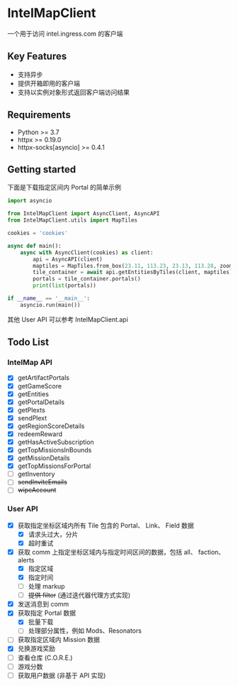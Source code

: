 # IntelMapClient

一个用于访问 intel.ingress.com 的客户端

## Key Features

- 支持异步
- 提供开箱即用的客户端
- 支持以实例对象形式返回客户端访问结果

## Requirements

- Python >= 3.7
- httpx >= 0.19.0
- httpx-socks[asyncio] >= 0.4.1

## Getting started

下面是下载指定区间内 Portal 的简单示例

```python
import asyncio

from IntelMapClient import AsyncClient, AsyncAPI
from IntelMapClient.utils import MapTiles

cookies = 'cookies'

async def main():
    async with AsyncClient(cookies) as client:
        api = AsyncAPI(client)
        maptiles = MapTiles.from_box(23.11, 113.23, 23.13, 113.28, zoom=15)
        tile_container = await api.getEntitiesByTiles(client, maptiles)
        portals = tile_container.portals()
        print(list(portals))

if __name__ == '__main__':
    asyncio.run(main())
```

其他 User API 可以参考 IntelMapClient.api 

## Todo List

### IntelMap API 
- [x] getArtifactPortals
- [x] getGameScore
- [x] getEntities
- [x] getPortalDetails
- [x] getPlexts
- [x] sendPlext
- [x] getRegionScoreDetails
- [x] redeemReward
- [x] getHasActiveSubscription
- [x] getTopMissionsInBounds
- [x] getMissionDetails
- [x] getTopMissionsForPortal
- [ ] getInventory
- [ ] ~~sendInviteEmails~~
- [ ] ~~wipeAccount~~

### User API

- [x] 获取指定坐标区域内所有 Tile 包含的 Portal、 Link、 Field 数据
  - [x] 请求头过大，分片
  - [x] 超时重试
- [x] 获取 comm 上指定坐标区域内与指定时间区间的数据，包括 all、 faction、 alerts
  - [x] 指定区域
  - [x] 指定时间
  - [ ] 处理 markup
  - [ ] ~~提供 filter~~ (通过迭代器代理方式实现)
- [x] 发送消息到 comm 
- [x] 获取指定 Portal 数据
  - [x] 批量下载
  - [ ] 处理部分属性，例如 Mods、Resonators
- [ ] 获取指定区域内 Mission 数据
- [x] 兑换游戏奖励
- [ ] 查看仓库 (C.O.R.E.)
- [ ] 游戏分数
- [ ] 获取用户数据 (非基于 API 实现)

